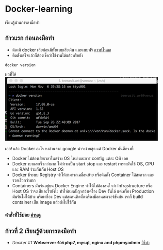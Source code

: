 # Docker-learning
เรียนรู้ผ่านการลงมือทำ


## ก้าวแรก ก่อนลงมือทำ
- ต้องมี docker เสียก่อนมีทั้งแบบเสียเงิน และแบบฟรี  [ดาวห์โหลด](https://www.docker.com/community-edition)
- ติดตั้งเสร็จแล้วก็ต้องเช็คว่าใช้งานได้แล้วหรือยัง
``````
docker version
``````
ผลที่ได้
![Docker version](/asset/img/docker1.png)

เออ! แล้ว Docker อะไร หาอ่านจาก google น่าจะง่ายสุด
แต่ Docker มันดีตรงที่
+ Docker ไม่ต้องเสียเวลาในสร้าง OS ใหม่ และการ config แต่ละ OS เลย
+ Docker เบาและเร็วกว่ามาก ไม่ว่าจะเป็น start stop และ restart เพราะมันใช้ OS, CPU และ RAM ร่วมกันกับ Host OS
+ Docker มีระบบ Registry ทำให้สามารถเคลื่อนย้าย หรือติดตั้ง Container ได้สะดวก และรวดเร็วกว่ามาก
+ Containers มันรันอยู่บน Docker Engine ทำให้ไม่ต้องสนใจว่า Infrastructure หรือ Host OS ว่าจะเป็นอะไรยังไง ทำให้หมดปัญหาว่าเครื่อง Dev รันได้ แต่เครื่อง Production มันรันไม่ได้บ้าง หรือเครื่อง Dev แต่ละคนติดตั้งเครื่องมือคนละเวอร์ชันกัน เราก็ build container เป็น image แล้วส่งไปใช้กัน

### คำสั่งที่ใช้บ่อย [อ่านดู](/command.md)

## ก้าวที่ 2 เรียนรู้ด้วยการลงมือทำ
 - *Docker #1* **Webserver ด้วย php7, mysql, nginx and phpmyadmin** [วิธีทำ](/docker1/docker1.md)

